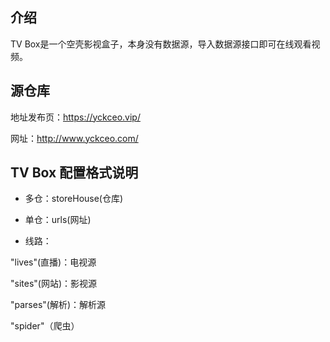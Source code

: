 ## 介绍

TV Box是一个空壳影视盒子，本身没有数据源，导入数据源接口即可在线观看视频。

## 源仓库

地址发布页：https://yckceo.vip/

网址：http://www.yckceo.com/

## TV Box 配置格式说明

- 多仓：storeHouse(仓库)

- 单仓：urls(网址)

- 线路：

"lives"(直播)：电视源

"sites"(网站)：影视源

"parses"(解析)：解析源

"spider"（爬虫）

